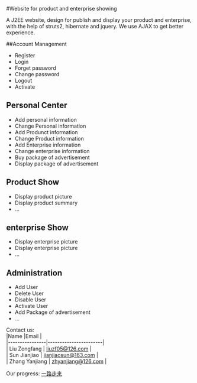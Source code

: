 #Website for product and enterprise showing

A J2EE website, design for publish and display your product and enterprise,  with the help of struts2, hibernate and jquery. We use AJAX to get better experience.  

##Account Management
* Register
* Login
* Forget password
* Change password
* Logout
* Activate

## Personal Center
* Add personal information
* Change Personal information
* Add Produnct information
* Change Product information
* Add Enterprise information
* Change enterprise information
* Buy package of advertisement 
* Display package of advertisement 

## Product Show 
* Display product picture
* Display product summary
* ...

## enterprise Show  
* Display enterprise picture
* Display enterprise picture 
* ...

## Administration
* Add User
* Delete User
* Disable User
* Activate User
* Add Package of advertisement
* ...

Contact us:  
|Name            |Email                  |  
|----------------|-----------------------|  
| Liu Zongfang   | <liuzf05@126.com>     |  
| Sun Jianjiao   | <jianjiaosun@163.com> |  
| Zhang Yanjiang | <zhyanjiang@126.com>  |  

Our progress: [一路走来](https://github.com/unanao/58bancai.com/wiki/58Bancai-%E4%B8%80%E8%B7%AF%E8%B5%B0%E6%9D%A5/“一路走来”)
